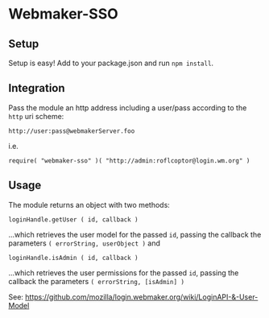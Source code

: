 Webmaker-SSO
============

## Setup

Setup is easy!  Add to your package.json and run `npm install`.

## Integration

Pass the module an http address including a user/pass according to the `http` uri scheme:

`http://user:pass@webmakerServer.foo`

i.e. 

`require( "webmaker-sso" )( "http://admin:roflcoptor@login.wm.org" )`

## Usage

The module returns an object with two methods:

`loginHandle.getUser ( id, callback )`

 ...which retrieves the user model for the passed `id`, passing the callback the parameters `( errorString, userObject )` and

`loginHandle.isAdmin ( id, callback )`

 ...which retrieves the user permissions for the passed `id`, passing the callback the parameters `( errorString, [isAdmin] )` 

See: https://github.com/mozilla/login.webmaker.org/wiki/LoginAPI-&-User-Model
